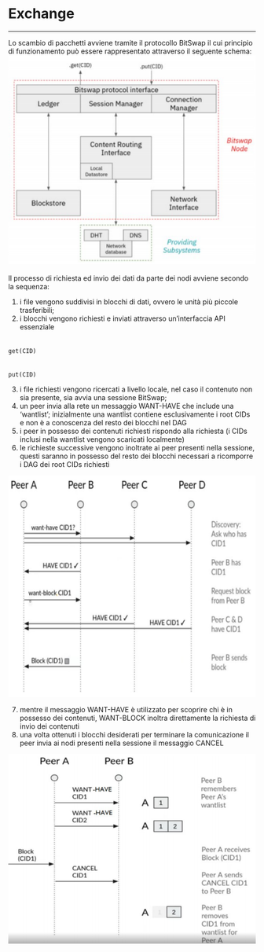 <div class="text-center">
    <h1>Exchange</h1>
    <hr>
</div>
Lo scambio di pacchetti avviene tramite il protocollo BitSwap il cui principio di funzionamento può essere rappresentato attraverso il seguente schema:
<br>
<div class="text-center">
    <img src="docs/libp2p/img/bitswap-flow.png">
</div>
<br>
Il processo di richiesta ed invio dei dati da parte dei nodi avviene secondo la sequenza:

1. i file vengono suddivisi in blocchi di dati, ovvero le unità più piccole trasferibili;
2. i blocchi vengono richiesti e inviati attraverso un’interfaccia API essenziale
<div class="text-center">
<code>
get(CID)

put(CID)
</code>
</div>

3. i file richiesti vengono ricercati a livello locale, nel caso il contenuto non sia presente, sia avvia una sessione BitSwap;
4. un peer invia alla rete un messaggio WANT-HAVE che include una ‘wantlist’; inizialmente una wantlist contiene esclusivamente i root CIDs e non è a conoscenza del resto dei blocchi nel DAG
5. i peer in possesso dei contenuti richiesti rispondo alla richiesta (i CIDs inclusi nella wantlist vengono scaricati localmente)
6. le richieste successive vengono inoltrate ai peer presenti nella sessione, questi saranno in possesso del resto dei blocchi necessari a ricomporre i DAG dei root CIDs richiesti

<div class="text-center">
    <img src="docs/libp2p/img/bitswap-1.png">
</div>

7. mentre il messaggio WANT-HAVE è utilizzato per scoprire chi è in possesso dei contenuti, WANT-BLOCK inoltra direttamente la richiesta di invio dei contenuti 
8. una volta ottenuti i blocchi desiderati per terminare la comunicazione il peer invia ai nodi presenti nella sessione il messaggio CANCEL

<div class="text-center">
    <img src="docs/libp2p/img/bitswap-2.png">
</div>
